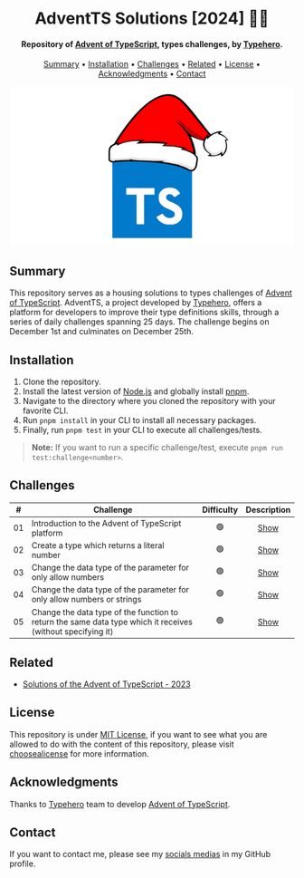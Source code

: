 <h1 align="center">
    AdventTS Solutions [2024] 🎅🎄
</h1>

<h4 align="center">
    Repository of <a href="https://www.adventofts.com/events/2024" target="_blank">Advent of TypeScript<a>, types challenges, by <a href="https://typehero.dev/" target="_blank">Typehero</a>.
</h4>

<p align="center">
    <a href="#----summary">Summary</a> •
    <a href="#----installation">Installation</a> •
    <a href="#----challenges">Challenges</a> •
    <a href="#----related">Related</a> •
    <a href="#----license">License</a> •
    <a href="#----acknowledgments">Acknowledgments</a> •
    <a href="#----contact">Contact</a>
</p>

<p align="center">
    <img src="./.github/adventts-logo.png" width="500">
</p>

<h2>
    Summary
</h2>
<p>
    This repository serves as a housing solutions to types challenges of <a href="https://www.adventofts.com/events/2024" target="_blank">Advent of TypeScript<a>. AdventTS, a project developed by <a href="https://typehero.dev/" target="_blank">Typehero</a>, offers a platform for developers to improve their type definitions skills, through a series of daily challenges spanning 25 days. The challenge begins on December 1st and culminates on December 25th.
</p>

<h2>
    Installation
</h2>
<ol>
    <li>Clone the repository.</li>
    <li>Install the latest version of <a href="https://nodejs.org/es/" target="_blank">Node.js<a> and globally install <a href="https://pnpm.io/installation#using-npm" target="_blank">pnpm<a>.</li>
    <li>Navigate to the directory where you cloned the repository with your favorite CLI.</li>
    <li>Run <code>pnpm install</code> in your CLI to install all necessary packages.</li>
    <li>Finally, run <code>pnpm test</code> in your CLI to execute all challenges/tests.</li>
</ol>

> **Note:** If you want to run a specific challenge/test, execute `pnpm run test:challenge<number>`.

<h2>
    Challenges
</h2>

|  #  | Challenge                                                                                                   | Difficulty |        Description         |
| :-: | ----------------------------------------------------------------------------------------------------------- | :--------: | :------------------------: |
| 01  | Introduction to the Advent of TypeScript platform                                                           |     🟢     | [Show](./src/01-challenge) |
| 02  | Create a type which returns a literal number                                                                |     🟢     | [Show](./src/02-challenge) |
| 03  | Change the data type of the parameter for only allow numbers                                                |     🟢     | [Show](./src/03-challenge) |
| 04  | Change the data type of the parameter for only allow numbers or strings                                     |     🟢     | [Show](./src/04-challenge) |
| 05  | Change the data type of the function to return the same data type which it receives (without specifying it) |     🟢     | [Show](./src/05-challenge) |

<h2>
    Related
</h2>
<p>
    <ul>
        <li>
            <a href="https://github.com/hozlucas28/AdventTS-Solutions-2023" target="_blank">Solutions of the Advent of TypeScript - 2023</a>
        </li>
    </ul>
</p>

<h2>
    License
</h2>
<p>
    This repository is under <a href="./LICENSE" target="_blank">MIT License</a>, if you want to see what you are allowed to do with the content of this repository, please visit <a href="https://choosealicense.com/licenses/" target="_blank">choosealicense</a> for more information.
</p>

<h2>
    Acknowledgments
</h2>
<p>
    Thanks to <a href="https://typehero.dev/" target="_blank">Typehero</a> team to develop <a href="https://www.adventofts.com/events/2024" target="_blank">Advent of TypeScript<a>.
</p>

<h2>
    Contact
</h1>
<p>
    If you want to contact me, please see my <a href="https://github.com/hozlucas28" target="_blank">socials medias</a> in my GitHub profile.
</p>
